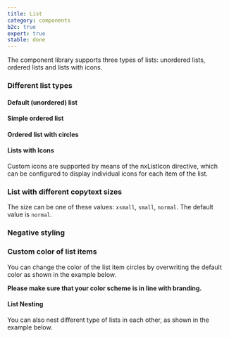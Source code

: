 ```yaml
---
title: List
category: components
b2c: true
expert: true
stable: done
---
```


The component library supports three types of lists: unordered lists, ordered lists and lists with icons.

### Different list types

#### Default (unordered) list

<!-- example(list-unordered) -->

#### Simple ordered list

<!-- example(list-ordered) -->

#### Ordered list with circles

<!-- example(list-circles) -->

#### Lists with Icons

Custom icons are supported by means of the nxListIcon directive, which can be configured to display individual icons for each item of the list.

<!-- example(list-icons) -->

### List with different copytext sizes

The size can be one of these values: `xsmall`, `small`, `normal`. The default value is `normal`.

<!-- example(list-copytext) -->

### Negative styling

<!-- example(list-negative) -->

### Custom color of list items

You can change the color of the list item circles by overwriting the default color as shown in the example below.

**Please make sure that your color scheme is in line with branding.**

<!-- example(list-custom-color) -->

#### List Nesting

You can also nest different type of lists in each other, as shown in the example below.

<!-- example(list-nesting) -->
